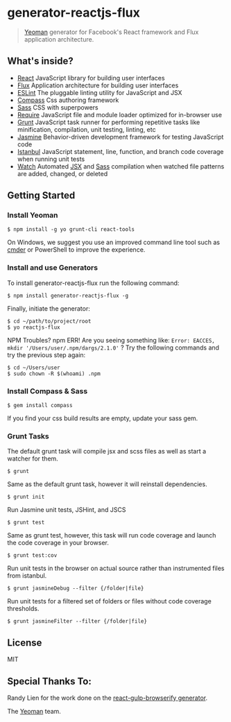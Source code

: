 # generator-reactjs-flux

> [Yeoman](http://yeoman.io) generator for Facebook's React framework and Flux application architecture.

## What's inside?

* [React](http://facebook.github.io/react/) JavaScript library for building user interfaces
* [Flux](https://facebook.github.io/flux/) Application architecture for building user interfaces
* [ESLint](http://eslint.org/) The pluggable linting utility for JavaScript and JSX
* [Compass](http://compass-style.org/) Css authoring framework
* [Sass](http://sass-lang.com/) CSS with superpowers
* [Require](http://requirejs.org/) JavaScript file and module loader optimized for in-browser use
* [Grunt](http://gruntjs.com/) JavaScript task runner for performing repetitive tasks like minification, compilation, unit testing, linting, etc
* [Jasmine](http://jasmine.github.io/2.2/introduction.html) Behavior-driven development framework for testing JavaScript code
* [Istanbul](https://github.com/gotwarlost/istanbul) JavaScript statement, line, function, and branch code coverage when running unit tests
* [Watch](https://github.com/gruntjs/grunt-contrib-watch) Automated [JSX](http://facebook.github.io/react/docs/jsx-in-depth.html)
and [Sass](http://sass-lang.com/) compilation when watched file patterns are added, changed, or deleted

## Getting Started

### Install Yeoman

```
$ npm install -g yo grunt-cli react-tools
```

On Windows, we suggest you use an improved command line tool such as [cmder](http://bliker.github.io/cmder/)
or PowerShell to improve the experience.

### Install and use Generators

To install generator-reactjs-flux run the following command:

```
$ npm install generator-reactjs-flux -g
```

Finally, initiate the generator:

```
$ cd ~/path/to/project/root
$ yo reactjs-flux
```

NPM Troubles? npm ERR! Are you seeing something like: `Error: EACCES, mkdir '/Users/user/.npm/dargs/2.1.0'` ?
Try the following commands and try the previous step again:

```
$ cd ~/Users/user
$ sudo chown -R $(whoami) .npm
```

### Install Compass & Sass

```
$ gem install compass
```

If you find your css build results are empty, update your sass gem.

### Grunt Tasks

The default grunt task will compile jsx and scss files as well as start a watcher for them.

```
$ grunt
```

Same as the default grunt task, however it will reinstall dependencies.

```
$ grunt init
```

Run Jasmine unit tests, JSHint, and JSCS

```
$ grunt test
```

Same as grunt test, however, this task will run code coverage and launch the code coverage in your browser.

```
$ grunt test:cov
```

Run unit tests in the browser on actual source rather than instrumented files from istanbul.

```
$ grunt jasmineDebug --filter {/folder|file}
```

Run unit tests for a filtered set of folders or files without code coverage thresholds.

```
$ grunt jasmineFilter --filter {/folder|file}
```

## License

MIT

## Special Thanks To:

Randy Lien for the work done on the [react-gulp-browserify generator](https://github.com/randylien/generator-react-gulp-browserify).

The [Yeoman](http://yeoman.io) team.
